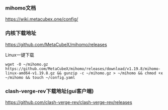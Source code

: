 ### mihomo文档

https://wiki.metacubex.one/config/


### 内核下载地址

https://github.com/MetaCubeX/mihomo/releases


Linux一键下载
```
wget -O ~/mihomo.gz https://github.com/MetaCubeX/mihomo/releases/download/v1.19.8/mihomo-linux-amd64-v1.19.8.gz && gunzip -c ~/mihomo.gz > ~/mihomo && chmod +x ~/mihomo && touch ~/config.yaml
```


### clash-verge-rev下载地址(gui客户端)

https://github.com/clash-verge-rev/clash-verge-rev/releases
